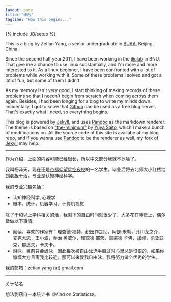 ```yaml
---
layout: page
title: "缘起"
tagline: "How this begins..."
---
```

{% include JB/setup %}

This is a blog by Zetian Yang, a senior undergraduate in [BUAA][buaa], Beijing, China.

Since the second half year 2011, I have been working in the [jliulab][liujia] in BNU.
That give me a chance to use linux substantially, and I'm more and more interested to it. 
As a linux beginner, I have been confronted with a lot of problems while working with it. 
Some of these problems I solved and got a lot of fun, but some of them I didn't. 

As my memory isn't very good, I start thinking of making records of these problems so that I needn't begin from scratch when coming across them again. 
Besides, I had been longing for a blog to write my minds down.
Incidentally, I got to know that [Github][] can be used as a free blog server. 
That's exactly what I need, so everything begins.

This blog is powered by [Jekyll][], and uses [Pandoc][] as the markdown renderer.
The theme is based on ["the-minimum"][] by [Yuya Saito][], which I make a bunch of modifications on.
All the source code of this site is availabe at my blog [repo][r1], and if you wanna use [Pandoc][] to be the renderer as well, my fork of [Jekyll][r2] may help.

--------------------------------------

作为介绍，上面的内容可能已经很长，所以中文部分我就不罗嗦了。

我叫杨泽天，现在还是[帝都仰望星空夜校][buaa]的一名学生。毕业后将去北师大小红楼给[刘老板][liujia]干活，专业是认知神经科学。

我的专业兴趣包括：

* 认知神经科学, 心理学
* 概率，统计，机器学习，计算机视觉

除了干和以上学科相关的活，我剩下的自由时间就很少了，大多花在睡觉上，偶尔做做以下事情:

* 阅读。喜欢的作家有：理查德·福特，织田作之助，阿瑟·米勒，芥川龙之介，麦克尤恩，王小波，乔治·奥威尔，理查德·耶茨，雷蒙德·卡佛，加缪，凯鲁亚克，郁达夫，卡夫卡。
* 游泳。目前只会蛙泳，因此每次被自由泳选手超过时心里总是恨恨的，如果你慷慨大方且离我比较近，那可以来教我自由泳，我将努力做个优秀的学生。

我的邮箱：zetian.yang (at) gmail.com

   [liujia]: http://psychbrain.bnu.edu.cn/teachcms/liujia.htm
   [Github]: http://github.com
   [buaa]: http://www.buaa.edu.cn
   [jekyll]: http://jekyllrb.com
   [pandoc]: http://johnmacfarlane.net/pandoc
   ["the-minimum"]: http://themes.jekyllbootstrap.com/preview/the-minimum/pages.html#page
   [Yuya Saito]: http://twitter.com/studiomohawk
   [r1]: https://github.com/yangzetian/YangBlog
   [r2]: https://github.com/yangzetian/jekyll

---------------------------------------------------------
关于站名

想法剽窃自一本统计书《Mind on Statistics》。
